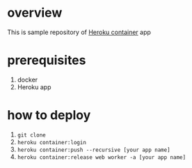 # overview

This is sample repository of [Heroku container](https://devcenter.heroku.com/articles/container-registry-and-runtime) app

# prerequisites

1. docker
2. Heroku app

# how to deploy

1. `git clone`
2. `heroku container:login`
3. `heroku container:push --recursive [your app name]`
4. `heroku container:release web worker -a [your app name]`